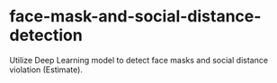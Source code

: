 # face-mask-and-social-distance-detection
Utilize Deep Learning model to detect face masks and social distance violation (Estimate).
